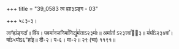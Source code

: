+++
title = "39_0583 त्व ह्या३ऽङ्ग - 03"

+++
५८३-३।

त्वꣳ꣤ह्य꣥ङ्गदा꣤॥ वि꣡य। पवमा꣯नजनिमा꣯निद्यु꣢म꣡त्ताऽ२३माः꣢॥ अमा꣡र्ता ऽ२३त्त्वा꣢ऽ᳐३॥ य꣢घो꣡ऽ२३४वा꣥। षा꣤ऽ५योऽ६"हा꣥इ॥ दी-२। प-६। मा-२॥ २९ (चा) ११९१॥